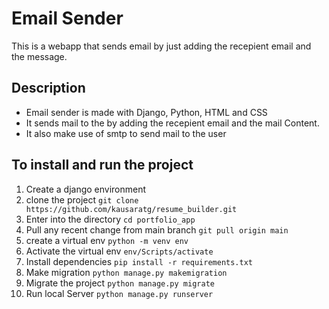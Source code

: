 
# Email Sender
This is a webapp that sends email by just adding the recepient email and the message.
## Description
* Email sender is made with Django, Python, HTML and CSS
* It sends mail to the by adding the recepient email and the mail Content.
* It also make use of smtp to send mail to the user
## To install and run the project
1. Create a django environment 
2. clone the project             ```git clone https://github.com/kausaratg/resume_builder.git``` 
3.  Enter into the directory         ```cd portfolio_app```
4.  Pull any recent change from main branch     ```git pull origin main```
5.  create a virtual env   ```python -m venv env```
6. Activate the virtual env   ```env/Scripts/activate```
7. Install dependencies  ```pip install -r requirements.txt```
8. Make migration    ```python manage.py makemigration```
9. Migrate the project   ```python manage.py migrate```
10. Run local Server  ```python manage.py runserver```
